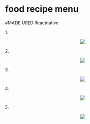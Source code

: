 # food recipe menu

#MADE USED Reactnative

1.<p align="center"><img src="https://github.com/andihoerudin24/food-menu-application/blob/master/1.PNG"></p>

2.<p align="center"><img src="https://github.com/andihoerudin24/food-menu-application/blob/master/2.PNG"></p>

3.<p align="center"><img src="https://github.com/andihoerudin24/food-menu-application/blob/master/3.PNG"></p>

4.<p align="center"><img src="https://github.com/andihoerudin24/food-menu-application/blob/master/4.PNG"></p>

5.<p align="center"><img src="https://github.com/andihoerudin24/food-menu-application/blob/master/5.PNG"></p>
